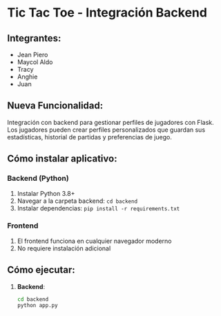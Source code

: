 # Tic Tac Toe - Integración Backend

## Integrantes:
- Jean Piero 
- Maycol Aldo
- Tracy
- Anghie 
- Juan

## Nueva Funcionalidad:
Integración con backend para gestionar perfiles de jugadores con Flask. Los jugadores pueden crear perfiles personalizados que guardan sus estadísticas, historial de partidas y preferencias de juego.

## Cómo instalar aplicativo:

### Backend (Python)
1. Instalar Python 3.8+
2. Navegar a la carpeta backend: `cd backend`
3. Instalar dependencias: `pip install -r requirements.txt`

### Frontend
1. El frontend funciona en cualquier navegador moderno
2. No requiere instalación adicional

## Cómo ejecutar:

1. **Backend**: 
   ```bash
   cd backend
   python app.py